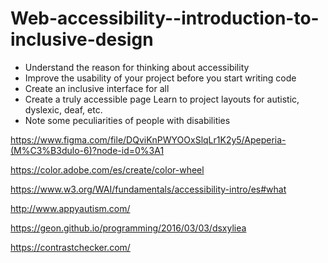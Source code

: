 # Web-accessibility--introduction-to-inclusive-design

- Understand the reason for thinking about accessibility
-  Improve the usability of your project before you start writing code 
-  Create an inclusive interface for all 
-  Create a truly accessible page Learn to project layouts for autistic, dyslexic, deaf, etc.
-  Note some peculiarities of people with disabilities


https://www.figma.com/file/DQviKnPWYOOxSlqLr1K2y5/Apeperia-(M%C3%B3dulo-6)?node-id=0%3A1

https://color.adobe.com/es/create/color-wheel

https://www.w3.org/WAI/fundamentals/accessibility-intro/es#what

http://www.appyautism.com/

https://geon.github.io/programming/2016/03/03/dsxyliea

https://contrastchecker.com/
